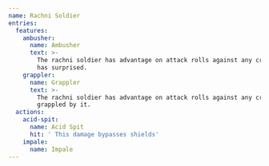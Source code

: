 ```yaml
---
name: Rachni Soldier
entries:
  features:
    ambusher:
      name: Ambusher
      text: >-
        The rachni soldier has advantage on attack rolls against any creature it
        has surprised.
    grappler:
      name: Grappler
      text: >-
        The rachni soldier has advantage on attack rolls against any creature
        grappled by it.
  actions:
    acid-spit:
      name: Acid Spit
      hit: ' This damage bypasses shields'
    impale:
      name: Impale
---
```

